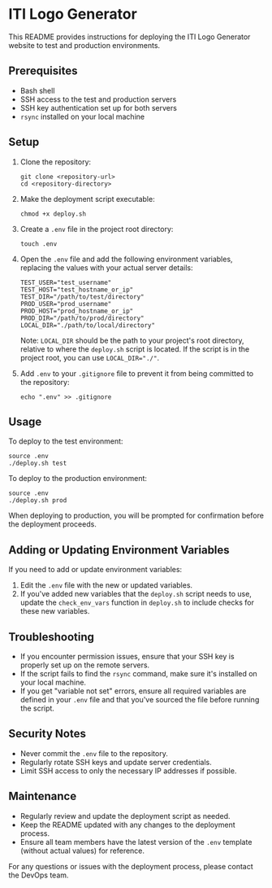 # ITI Logo Generator

This README provides instructions for deploying the ITI Logo Generator website to test and production environments.

## Prerequisites

- Bash shell
- SSH access to the test and production servers
- SSH key authentication set up for both servers
- `rsync` installed on your local machine

## Setup

1. Clone the repository:
   ```
   git clone <repository-url>
   cd <repository-directory>
   ```

2. Make the deployment script executable:
   ```
   chmod +x deploy.sh
   ```

3. Create a `.env` file in the project root directory:
   ```
   touch .env
   ```

4. Open the `.env` file and add the following environment variables, replacing the values with your actual server details:
   ```
   TEST_USER="test_username"
   TEST_HOST="test_hostname_or_ip"
   TEST_DIR="/path/to/test/directory"
   PROD_USER="prod_username"
   PROD_HOST="prod_hostname_or_ip"
   PROD_DIR="/path/to/prod/directory"
   LOCAL_DIR="./path/to/local/directory"
   ```

   Note: `LOCAL_DIR` should be the path to your project's root directory, relative to where the `deploy.sh` script is located. If the script is in the project root, you can use `LOCAL_DIR="./"`.

5. Add `.env` to your `.gitignore` file to prevent it from being committed to the repository:
   ```
   echo ".env" >> .gitignore
   ```

## Usage

To deploy to the test environment:

```
source .env
./deploy.sh test
```

To deploy to the production environment:

```
source .env
./deploy.sh prod
```

When deploying to production, you will be prompted for confirmation before the deployment proceeds.

## Adding or Updating Environment Variables

If you need to add or update environment variables:

1. Edit the `.env` file with the new or updated variables.
2. If you've added new variables that the `deploy.sh` script needs to use, update the `check_env_vars` function in `deploy.sh` to include checks for these new variables.

## Troubleshooting

- If you encounter permission issues, ensure that your SSH key is properly set up on the remote servers.
- If the script fails to find the `rsync` command, make sure it's installed on your local machine.
- If you get "variable not set" errors, ensure all required variables are defined in your `.env` file and that you've sourced the file before running the script.

## Security Notes

- Never commit the `.env` file to the repository.
- Regularly rotate SSH keys and update server credentials.
- Limit SSH access to only the necessary IP addresses if possible.

## Maintenance

- Regularly review and update the deployment script as needed.
- Keep the README updated with any changes to the deployment process.
- Ensure all team members have the latest version of the `.env` template (without actual values) for reference.

For any questions or issues with the deployment process, please contact the DevOps team.